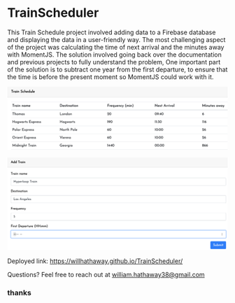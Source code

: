 # TrainScheduler

This Train Schedule project involved adding data to a Firebase database and displaying the data in a user-friendly way. The most challenging aspect of the project was calculating the time of next arrival and the minutes away with MomentJS. The solution involved going back over the documentation and previous projects to fully understand the problem, One important part of the solution is to subtract one year from the first departure, to ensure that the time is before the present moment so MomentJS could work with it.

![train-app-image1](https://github.com/willhathaway/TrainScheduler/blob/master/Screen%20Shot%202020-05-04%20at%209.34.39%20AM.png)

![train-app-image2](https://github.com/willhathaway/TrainScheduler/blob/master/Screen%20Shot%202020-05-04%20at%209.35.34%20AM.png)

Deployed link: https://willhathaway.github.io/TrainScheduler/

Questions? Feel free to reach out at <a mailto="william.hathaway38@gmail.com">william.hathaway38@gmail.com</a>

### thanks
